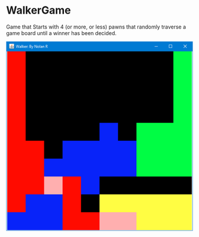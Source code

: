 # WalkerGame
Game that Starts with 4 (or more, or less) pawns that randomly traverse a game board until a winner has been decided.

![](Images/GameInProgress.png)
